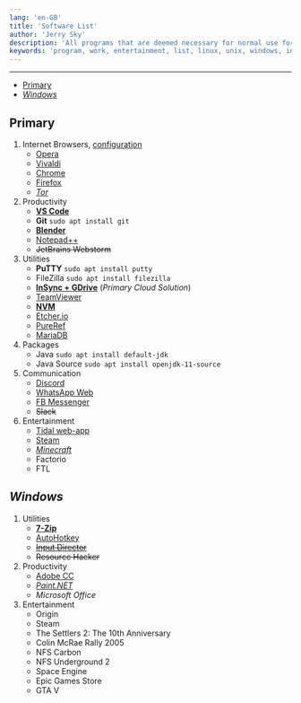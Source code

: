 ```yaml
---
lang: 'en-GB'
title: 'Software List'
author: 'Jerry Sky'
description: 'All programs that are deemed necessary for normal use for both work and entertainment.'
keywords: 'program, work, entertainment, list, linux, unix, windows, internet browser, productivity, packages, communication'
---
```


---

- [Primary](#primary)
- [$Windows$](#windows)

## Primary

1. Internet Browsers, [configuration](pc-setup.md#configuring-the-internet-browser)
    - [Opera](https://www.opera.com/de/download)
    - [Vivaldi](https://vivaldi.com/download/)
    - [Chrome](https://www.google.com/chrome/)
    - [Firefox](https://www.mozilla.org/en-US/firefox/new/)
    - [*Tor*](https://www.torproject.org/download/)
2. Productivity
    - [**VS Code**](https://code.visualstudio.com/Download)
    - **Git** `sudo apt install git`
    - [**Blender**](https://www.blender.org/download/)
    - [Notepad++](https://notepad-plus-plus.org/downloads/)
    - ~~JetBrains Webstorm~~
3. Utilities
    - **PuTTY** `sudo apt install putty`
    - FileZilla `sudo apt install filezilla`
    - [**InSync + GDrive**](https://www.insynchq.com/downloads) (*Primary Cloud Solution*)
    - [TeamViewer](https://www.teamviewer.com/en/download/)
    - [**NVM**](https://github.com/nvm-sh/nvm#installing-and-updating)
    - [Etcher.io](https://etcher.io)
    - [PureRef](https://www.pureref.com/download.php)
    - [MariaDB](https://linux4one.com/how-to-install-mariadb-10-on-linux-mint-19/)
4. Packages
    - Java `sudo apt install default-jdk`
     <!-- spellchecker: disable-next-line -->
    - Java Source `sudo apt install openjdk-11-source`
5. Communication
    - [Discord](https://discord.com/channels/@me)
    - [WhatsApp Web](https://web.whatsapp.com/)
    - [FB Messenger](https://www.messenger.com)
    - ~~Slack~~
6. Entertainment
    - [Tidal web-app](https://listen.tidal.com)
    - [Steam](https://store.steampowered.com/about/)
    - [*Minecraft*](https://www.minecraft.net/en-us/download/)
    - Factorio
    - FTL

## $Windows$

1. Utilities
    - [**7-Zip**](https://www.7-zip.org/download.html)
    - [AutoHotkey](https://www.autohotkey.com/download/)
    - ~~[Input Director](https://inputdirector.com/downloads.html)~~
    - ~~Resource Hacker~~
2. Productivity
    - [Adobe CC](https://creativecloud.adobe.com/apps/all/desktop)
    - [*Paint&#46;NET*](https://www.getpaint.net/download.html)
    - $\textit{Microsoft Office}$
3. Entertainment
    - Origin
    - Steam
    - The Settlers 2: The 10th Anniversary
    - Colin McRae Rally 2005
    - NFS Carbon
    - NFS Underground 2
    - Space Engine
    - Epic Games Store
    - GTA V
